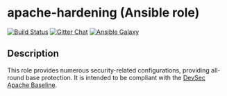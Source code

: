 # apache-hardening (Ansible role)

[![Build Status](http://img.shields.io/travis/dev-sec/ansible-apache-hardening.svg)][1]
[![Gitter Chat](https://badges.gitter.im/Join%20Chat.svg)][2]
[![Ansible Galaxy](https://img.shields.io/badge/galaxy-os--hardening-660198.svg)][3]

## Description

This role provides numerous security-related configurations, providing all-round base protection.  It is intended to be compliant with the [DevSec Apache Baseline](https://github.com/dev-sec/apache-baseline).


[1]: http://travis-ci.org/dev-sec/ansible-apache-hardening
[2]: https://gitter.im/dev-sec/general
[3]: https://galaxy.ansible.com/dev-sec/ansible-apache-hardening

